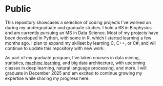# Public
This repository showcases a selection of coding projects I've worked on during my undergraduate and graduate studies. I hold a BS in Biophysics and am currently pursuing an MS in Data Science. Most of my projects have been developed in Python, with some in R, which I started learning a few months ago. I plan to expand my skillset by learning C, C++, or C#, and will continue to update this repository with new work.

As part of my graduate program, I've taken courses in data mining, statistics, [machine learning](https://mkopischkie.github.io/), and big data architecture, with upcoming classes in deep learning, natural language processing, and more. I will graduate in December 2025 and am excited to continue growing my expertise while sharing my progress here.
